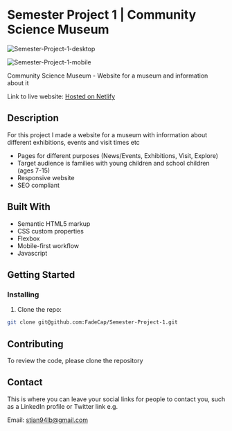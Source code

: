 # Semester Project 1 | Community Science Museum

![Semester-Project-1-desktop](https://github.com/FadeCap/Semester-Project-1/assets/116163360/bd6c7da1-03da-413b-8b69-2cd64e871c3b)

![Semester-Project-1-mobile](https://github.com/FadeCap/Semester-Project-1/assets/116163360/0f086451-a53a-4323-8db5-4f0ca447062a)


Community Science Museum - Website for a museum and information about it

Link to live website: [Hosted on Netlify](https://csm-semesterproj-stian.netlify.app/)

## Description

For this project I made a website for a museum with information about different exhibitions, events and visit times etc

- Pages for different purposes (News/Events, Exhibitions, Visit, Explore)
- Target audience is families with young children and school children (ages 7-15)
- Responsive website
- SEO compliant

## Built With

- Semantic HTML5 markup
- CSS custom properties
- Flexbox
- Mobile-first workflow
- Javascript

## Getting Started

### Installing

1. Clone the repo:

```bash
git clone git@github.com:FadeCap/Semester-Project-1.git
```

## Contributing

To review the code, please clone the repository

## Contact

This is where you can leave your social links for people to contact you, such as a LinkedIn profile or Twitter link e.g.

Email: stian94lb@gmail.com
